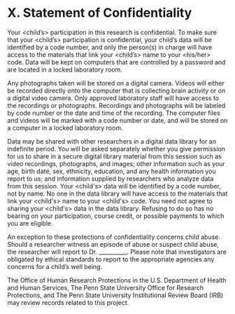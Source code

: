 # X. Statement of Confidentiality

Your <child’s> participation in this research is confidential. To make sure that your <child’s> participation is confidential, your child’s data will be identified by a code number, and only the person(s) in charge will have access to the materials that link your <child’s> name to your <his/her> code. Data will be kept on computers that are controlled by a password and are located in a locked laboratory room.

Any photographs taken will be stored on a digital camera. Videos will either be recorded directly onto the computer that is collecting brain activity or on a digital video camera. Only approved laboratory staff will have access to the recordings or photographs. Recordings and photographs will be labeled by code number or the date and time of the recording. The computer files and videos will be marked with a code number or date, and will be stored on a computer in a locked  laboratory room.

Data may be shared with other researchers in a digital data library for an indefinite period. You will be asked separately whether you give permission for us to share in a secure digital library material from this session such as video recordings, photographs, and images; other information such as your age, birth date, sex, ethnicity, education, and any health information you report to us; and information supplied by researchers who analyze data from this session. Your <child's> data will be identified by a code number, not by name. No one in the data library will have access to the materials that link your <child's> name to your <child's> code. You need not agree to sharing your <child's> data in the data library. Refusing to do so has no bearing on your participation, course credit, or possible payments to which you are eligible.

An exception to these protections of confidentiality concerns child abuse. Should a researcher witness an episode of abuse or suspect child abuse, the researcher will report to Dr. __________. Please note that investigators are obligated by ethical standards to report to the appropriate agencies any concerns for a child’s well being.

The Office of Human Research Protections in the U.S. Department of Health and Human Services, The Penn State University Office for Research Protections, and The Penn State University Institutional Review Board (IRB) may review records related to this project.
